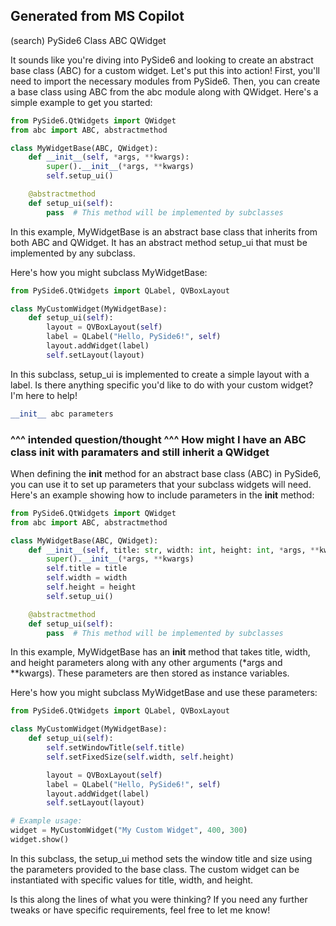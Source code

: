 ## Generated from MS Copilot

(search)
PySide6 Class ABC QWidget 

It sounds like you're diving into PySide6 and looking to create an abstract base class (ABC) for a custom widget. Let's put this into action!
First, you'll need to import the necessary modules from PySide6. Then, you can create a base class using ABC from the abc module along with QWidget. Here's a simple example to get you started:

```Python
from PySide6.QtWidgets import QWidget
from abc import ABC, abstractmethod

class MyWidgetBase(ABC, QWidget):
    def __init__(self, *args, **kwargs):
        super().__init__(*args, **kwargs)
        self.setup_ui()

    @abstractmethod
    def setup_ui(self):
        pass  # This method will be implemented by subclasses
```


In this example, MyWidgetBase is an abstract base class that inherits from both ABC and QWidget. It has an abstract method setup_ui that must be implemented by any subclass.

Here's how you might subclass MyWidgetBase:

```Python
from PySide6.QtWidgets import QLabel, QVBoxLayout

class MyCustomWidget(MyWidgetBase):
    def setup_ui(self):
        layout = QVBoxLayout(self)
        label = QLabel("Hello, PySide6!", self)
        layout.addWidget(label)
        self.setLayout(layout)
```


In this subclass, setup_ui is implemented to create a simple layout with a label.
Is there anything specific you'd like to do with your custom widget? I'm here to help!

```PYTHON
__init__ abc parameters
```

### ^^^ intended question/thought ^^^ How might I have an ABC class init with paramaters and still inherit a QWidget

When defining the __init__ method for an abstract base class (ABC) in PySide6, you can use it to set up parameters that your subclass widgets will need. Here's an example showing how to include parameters in the __init__ method:

```Python
from PySide6.QtWidgets import QWidget
from abc import ABC, abstractmethod

class MyWidgetBase(ABC, QWidget):
    def __init__(self, title: str, width: int, height: int, *args, **kwargs):
        super().__init__(*args, **kwargs)
        self.title = title
        self.width = width
        self.height = height
        self.setup_ui()

    @abstractmethod
    def setup_ui(self):
        pass  # This method will be implemented by subclasses
```

In this example, MyWidgetBase has an __init__ method that takes title, width, and height parameters along with any other arguments (\*args and \*\*kwargs). These parameters are then stored as instance variables.

Here's how you might subclass MyWidgetBase and use these parameters:

```Python
from PySide6.QtWidgets import QLabel, QVBoxLayout

class MyCustomWidget(MyWidgetBase):
    def setup_ui(self):
        self.setWindowTitle(self.title)
        self.setFixedSize(self.width, self.height)

        layout = QVBoxLayout(self)
        label = QLabel("Hello, PySide6!", self)
        layout.addWidget(label)
        self.setLayout(layout)

# Example usage:
widget = MyCustomWidget("My Custom Widget", 400, 300)
widget.show()
```

In this subclass, the setup_ui method sets the window title and size using the parameters provided to the base class. The custom widget can be instantiated with specific values for title, width, and height.

Is this along the lines of what you were thinking? If you need any further tweaks or have specific requirements, feel free to let me know!